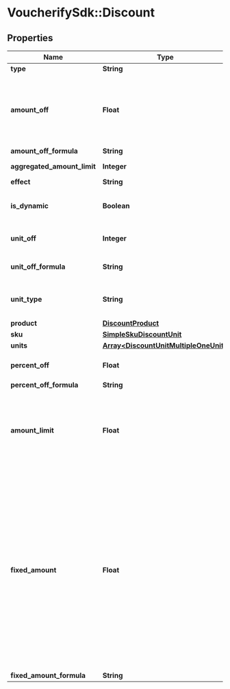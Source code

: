 # VoucherifySdk::Discount

## Properties

| Name | Type | Description | Notes |
| ---- | ---- | ----------- | ----- |
| **type** | **String** |  | [optional] |
| **amount_off** | **Float** | Amount taken off the subtotal of a price. Value is multiplied by 100 to precisely represent 2 decimal places. For example, a $10 discount is written as 1000. | [optional] |
| **amount_off_formula** | **String** |  | [optional] |
| **aggregated_amount_limit** | **Integer** | Maximum discount amount per order. | [optional] |
| **effect** | **String** |  | [optional] |
| **is_dynamic** | **Boolean** | Flag indicating whether the discount was calculated using a formula. | [optional] |
| **unit_off** | **Integer** | Number of units to be granted a full value discount. | [optional] |
| **unit_off_formula** | **String** | Formula used to calculate the number of units. | [optional] |
| **unit_type** | **String** | The product deemed as free, chosen from product inventory (e.g. time, items). | [optional] |
| **product** | [**DiscountProduct**](DiscountProduct.md) |  | [optional] |
| **sku** | [**SimpleSkuDiscountUnit**](SimpleSkuDiscountUnit.md) |  | [optional] |
| **units** | [**Array&lt;DiscountUnitMultipleOneUnit&gt;**](DiscountUnitMultipleOneUnit.md) |  | [optional] |
| **percent_off** | **Float** | The percent discount that the customer will receive. | [optional] |
| **percent_off_formula** | **String** |  | [optional] |
| **amount_limit** | **Float** | Upper limit allowed to be applied as a discount. Value is multiplied by 100 to precisely represent 2 decimal places. For example, a $6 maximum discount is written as 600. | [optional] |
| **fixed_amount** | **Float** | Sets a fixed value for an order total or the item price. The value is multiplied by 100 to precisely represent 2 decimal places. For example, a $10 discount is written as 1000. If the fixed amount is calculated by the formula, i.e. the &#x60;fixed_amount_formula&#x60; parameter is present in the fixed amount definition, this value becomes the **fallback value**. As a result, if the formula cannot be calculated due to missing metadata, for example, this value will be used as the fixed value. | [optional] |
| **fixed_amount_formula** | **String** |  | [optional] |

